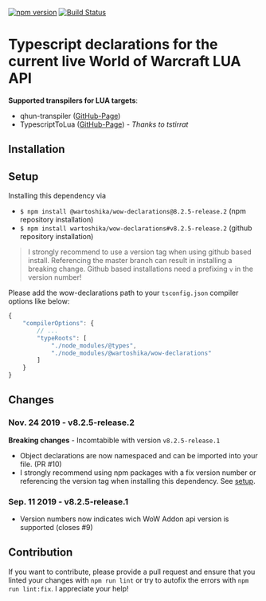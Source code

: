 [![npm version](https://badge.fury.io/js/%40wartoshika%2Fwow-declarations.svg)](https://badge.fury.io/js/%40wartoshika%2Fwow-declarations)
[![Build Status](https://travis-ci.org/wartoshika/wow-declarations.svg?branch=master)](https://travis-ci.org/wartoshika/wow-declarations)

# Typescript declarations for the current live World of Warcraft LUA API

**Supported transpilers for LUA targets**:
- qhun-transpiler ([GitHub-Page](https://github.com/wartoshika/qhun-transpiler))
- TypescriptToLua ([GitHub-Page](https://github.com/TypeScriptToLua/TypeScriptToLua)) - *Thanks to tstirrat*

## Installation

## Setup

Installing this dependency via

- `$ npm install @wartoshika/wow-declarations@8.2.5-release.2` (npm repository installation)
- `$ npm install wartoshika/wow-declarations#v8.2.5-release.2` (github repository installation)

> I strongly recommend to use a version tag when using github based install. Referencing the master branch can result in installing a breaking change. Github based installations need a prefixing `v` in the version number!

Please add the wow-declarations path to your `tsconfig.json` compiler options like below:

```js
{
    "compilerOptions": {
        // ...
        "typeRoots": [
            "./node_modules/@types",
            "./node_modules/@wartoshika/wow-declarations"
        ]
    }
}
```

## Changes

### **Nov. 24 2019 - v8.2.5-release.2**

**Breaking changes** - Incomtabible with version `v8.2.5-release.1`

- Object declarations are now namespaced and can be imported into your file. (PR #10)
- I strongly recommend using npm packages with a fix version number or referencing the version tag when installing this dependency. See [setup](#Setup).

### **Sep. 11 2019 - v8.2.5-release.1**

- Version numbers now indicates wich WoW Addon api version is supported (closes #9)

## Contribution

If you want to contribute, please provide a pull request and ensure that you linted your changes with `npm run lint` or try to autofix the errors with `npm run lint:fix`. I appreciate your help!